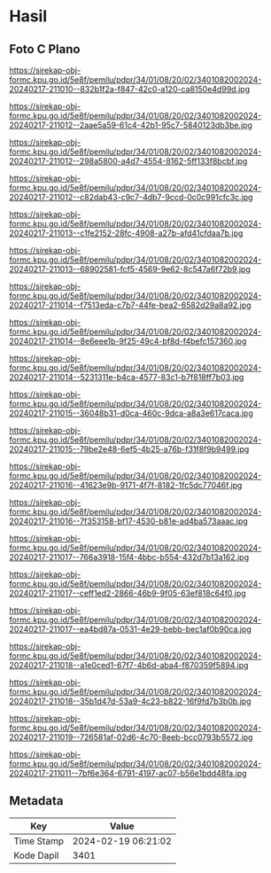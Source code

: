 # Hasil

## Foto C Plano

https://sirekap-obj-formc.kpu.go.id/5e8f/pemilu/pdpr/34/01/08/20/02/3401082002024-20240217-211010--832b1f2a-f847-42c0-a120-ca8150e4d99d.jpg

https://sirekap-obj-formc.kpu.go.id/5e8f/pemilu/pdpr/34/01/08/20/02/3401082002024-20240217-211012--2aae5a59-61c4-42b1-95c7-5840123db3be.jpg

https://sirekap-obj-formc.kpu.go.id/5e8f/pemilu/pdpr/34/01/08/20/02/3401082002024-20240217-211012--298a5800-a4d7-4554-8162-5ff133f8bcbf.jpg

https://sirekap-obj-formc.kpu.go.id/5e8f/pemilu/pdpr/34/01/08/20/02/3401082002024-20240217-211012--c82dab43-c9c7-4db7-9ccd-0c0c991cfc3c.jpg

https://sirekap-obj-formc.kpu.go.id/5e8f/pemilu/pdpr/34/01/08/20/02/3401082002024-20240217-211013--c1fe2152-28fc-4908-a27b-afd41cfdaa7b.jpg

https://sirekap-obj-formc.kpu.go.id/5e8f/pemilu/pdpr/34/01/08/20/02/3401082002024-20240217-211013--68902581-fcf5-4569-9e62-8c547a6f72b9.jpg

https://sirekap-obj-formc.kpu.go.id/5e8f/pemilu/pdpr/34/01/08/20/02/3401082002024-20240217-211014--f7513eda-c7b7-44fe-bea2-6582d29a8a92.jpg

https://sirekap-obj-formc.kpu.go.id/5e8f/pemilu/pdpr/34/01/08/20/02/3401082002024-20240217-211014--8e6eee1b-9f25-49c4-bf8d-f4befc157360.jpg

https://sirekap-obj-formc.kpu.go.id/5e8f/pemilu/pdpr/34/01/08/20/02/3401082002024-20240217-211014--5231311e-b4ca-4577-83c1-b7f818ff7b03.jpg

https://sirekap-obj-formc.kpu.go.id/5e8f/pemilu/pdpr/34/01/08/20/02/3401082002024-20240217-211015--36048b31-d0ca-460c-9dca-a8a3e617caca.jpg

https://sirekap-obj-formc.kpu.go.id/5e8f/pemilu/pdpr/34/01/08/20/02/3401082002024-20240217-211015--79be2e48-6ef5-4b25-a76b-f31f8f9b9499.jpg

https://sirekap-obj-formc.kpu.go.id/5e8f/pemilu/pdpr/34/01/08/20/02/3401082002024-20240217-211016--41623e9b-9171-4f7f-8182-1fc5dc77046f.jpg

https://sirekap-obj-formc.kpu.go.id/5e8f/pemilu/pdpr/34/01/08/20/02/3401082002024-20240217-211016--7f353158-bf17-4530-b81e-ad4ba573aaac.jpg

https://sirekap-obj-formc.kpu.go.id/5e8f/pemilu/pdpr/34/01/08/20/02/3401082002024-20240217-211017--766a3918-15f4-4bbc-b554-432d7b13a162.jpg

https://sirekap-obj-formc.kpu.go.id/5e8f/pemilu/pdpr/34/01/08/20/02/3401082002024-20240217-211017--ceff1ed2-2866-46b9-9f05-63ef818c64f0.jpg

https://sirekap-obj-formc.kpu.go.id/5e8f/pemilu/pdpr/34/01/08/20/02/3401082002024-20240217-211017--ea4bd87a-0531-4e29-bebb-bec1af0b90ca.jpg

https://sirekap-obj-formc.kpu.go.id/5e8f/pemilu/pdpr/34/01/08/20/02/3401082002024-20240217-211018--a1e0ced1-67f7-4b6d-aba4-f870359f5894.jpg

https://sirekap-obj-formc.kpu.go.id/5e8f/pemilu/pdpr/34/01/08/20/02/3401082002024-20240217-211018--35b1d47d-53a9-4c23-b822-16f9fd7b3b0b.jpg

https://sirekap-obj-formc.kpu.go.id/5e8f/pemilu/pdpr/34/01/08/20/02/3401082002024-20240217-211019--726581af-02d6-4c70-8eeb-bcc0793b5572.jpg

https://sirekap-obj-formc.kpu.go.id/5e8f/pemilu/pdpr/34/01/08/20/02/3401082002024-20240217-211011--7bf6e364-6791-4197-ac07-b56e1bdd48fa.jpg


## Metadata

| Key        | Value               |
| ---------- | ------------------- |
| Time Stamp | 2024-02-19 06:21:02 |
| Kode Dapil | 3401                |



